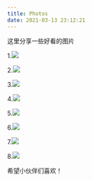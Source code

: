 ```yaml
---
title: Photos
date: 2021-03-13 23:12:21
---
```


这里分享一些好看的图片

1.![](https://github.com/sujit-168/Blog-Picture/raw/master/Photos/1.jpg)

2.![](https://github.com/sujit-168/Blog-Picture/raw/master/Photos/2.jpg)

3.![](https://github.com/sujit-168/Blog-Picture/raw/master/Photos/3.jpg)

4.![](https://github.com/sujit-168/Blog-Picture/raw/master/Photos/4.jpg)

5.![](https://github.com/sujit-168/Blog-Picture/raw/master/Photos/5.jpg)

6.![](https://github.com/sujit-168/Blog-Picture/raw/master/Photos/6.jpg)

7.![](https://github.com/sujit-168/Blog-Picture/raw/master/Photos/7.jpg)

8.![](https://github.com/sujit-168/Blog-Picture/raw/master/Photos/8.jpg)

希望小伙伴们喜欢！